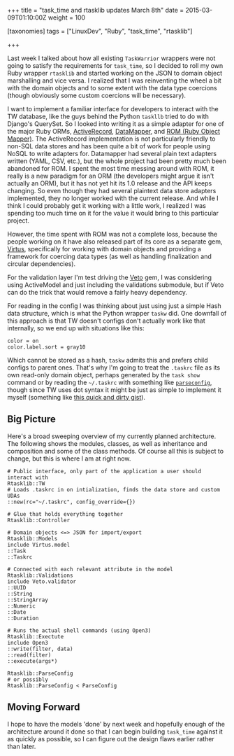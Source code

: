 +++
title = "task_time and rtasklib updates March 8th"
date = 2015-03-09T01:10:00Z
weight = 100

[taxonomies]
tags = ["LinuxDev", "Ruby", "task_time", "rtasklib"]

+++

Last week I talked about how all existing `TaskWarrior` wrappers were not going to satisfy the requirements for `task_time`, so I decided to roll my own Ruby wrapper `rtasklib` and started working on the JSON to domain object marshalling and vice versa. I realized that I was reinventing the wheel a bit with the domain objects and to some extent with the data type coercions (though obviously some custom coercions will be necessary).

<!-- more -->

I want to implement a familiar interface for developers to interact with the TW database, like the guys behind the Python `taskllb` tried to do with Django's QuerySet. So I looked into writing it as a simple adapter for one of the major Ruby ORMs, [ActiveRecord](https://rubygems.org/gems/activerecord), [DataMapper](http://datamapper.org), and [ROM (Ruby Object Mapper)](http://rom-rb.org). The ActiveRecord implementation is not particularly friendly to non-SQL data stores and has been quite a bit of work for people using NoSQL to write adapters for. Datamapper had several plain text adapters written (YAML, CSV, etc.), but the whole project had been pretty much been abandoned for ROM. I spent the most time messing around with ROM, it really is a new paradigm for an ORM (the developers might argue it isn't actually an ORM), but it has not yet hit its 1.0 release and the API keeps changing. So even though they had several plaintext data store adapters implemented, they no longer worked with the current release. And while I think I could probably get it working with a little work, I realized I was spending too much time on it for the value it would bring to this particular project.

However, the time spent with ROM was not a complete loss, because the people working on it have also released part of its core as a separate gem, [Virtus](https://github.com/solnic/virtus), specifically for working with domain objects and providing a framework for coercing data types (as well as handling finalization and circular dependencies).

For the validation layer I'm test driving the [Veto](https://github.com/kodio/veto) gem, I was considering using ActiveModel and just including the validations submodule, but if Veto can do the trick that would remove a fairly heavy dependency.

For reading in the config I was thinking about just using just a simple Hash data structure, which is what the Python wrapper `taskw` did. One downfall of this approach is that TW doesn't configs don't actually work like that internally, so we end up with situations like this:

~~~
color = on
color.label.sort = gray10
~~~

Which cannot be stored as a hash, `taskw` admits this and prefers child configs to parent ones. That's why I'm going to treat the `.taskrc` file as its own read-only domain object, perhaps generated by the `task show` command or by reading the `~/.taskrc` with something like [`parseconfig`](https://github.com/datafolklabs/ruby-parseconfig), though since TW uses dot syntax it might be just as simple to implement it myself (something like [this quick and dirty gist](https://gist.github.com/potatosalad/760726)).

## Big Picture

Here's a broad sweeping overview of my currently planned architecture. The following shows the modules, classes, as well as inheritance and composition and some of the class methods. Of course all this is subject to change, but this is where I am at right now.

~~~
# Public interface, only part of the application a user should interact with
Rtasklib::TW
# Loads .taskrc in on intialization, finds the data store and custom UDAs
::new(rc="~/.taskrc", config_override={})

# Glue that holds everything together
Rtasklib::Controller

# Domain objects <=> JSON for import/export
Rtasklib::Models
include Virtus.model
::Task
::Taskrc

# Connected with each relevant attribute in the model
Rtasklib::Validations
include Veto.validator
::UUID
::String
::StringArray
::Numeric
::Date
::Duration

# Runs the actual shell commands (using Open3)
Rtasklib::Exectute
include Open3
::write(filter, data)
::read(filter)
::execute(args*)

Rtasklib::ParseConfig
# or possibly
Rtasklib::ParseConfig < ParseConfig
~~~

## Moving Forward

I hope to have the models 'done' by next week and hopefully enough of the architecture around it done so that I can begin building `task_time` against it as quickly as possible, so I can figure out the design flaws earlier rather than later.
